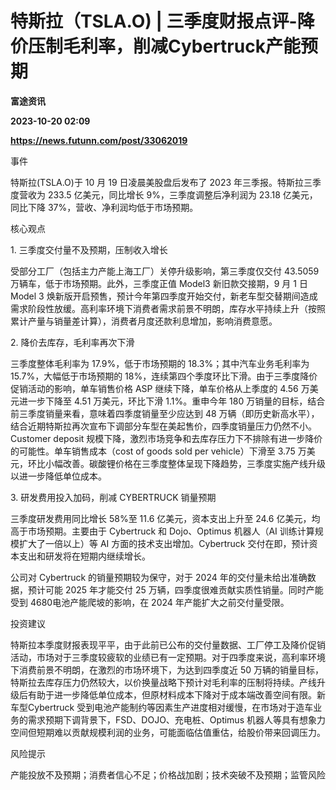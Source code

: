 # 特斯拉（TSLA.O) | 三季度财报点评-降价压制毛利率，削减Cybertruck产能预期
**富途资讯**

**2023-10-20 02:09**

**https://news.futunn.com/post/33062019**

事件

特斯拉(TSLA.O)于 10 月 19 日凌晨美股盘后发布了 2023 年三季报。特斯拉三季度营收为 233.5 亿美元，同比增长 9%，三季度调整后净利润为 23.18 亿美元，同比下降 37%，营收、净利润均低于市场预期。

核心观点

1\. 三季度交付量不及预期，压制收入增长

受部分工厂（包括主力产能上海工厂）关停升级影响，第三季度仅交付 43.5059 万辆车，低于市场预期。此外，三季度正值 Model3 新旧款交接期，9 月 1 日 Model 3 焕新版开启预售，预计今年第四季度开始交付，新老车型交替期间造成需求阶段性放缓。高利率环境下消费者需求前景不明朗，库存水平持续上升（按照累计产量与销量差计算），消费者月度还款利息增加，影响消费意愿。

2\. 降价去库存，毛利率再次下滑

三季度整体毛利率为 17.9%，低于市场预期的 18.3%；其中汽车业务毛利率为15.7%，大幅低于市场预期的 18%，连续第四个季度环比下滑。由于三季度降价促销活动的影响，单车销售价格 ASP 继续下降，单车价格从上季度的 4.56 万美元进一步下降至 4.51 万美元，环比下滑 1.1%。重申今年 180 万销量的目标，结合前三季度销量来看，意味着四季度销量至少应达到 48 万辆（即历史新高水平），结合近期特斯拉再次宣布下调部分车型在美起售价，四季度销量压力仍然不小。Customer deposit 规模下降，激烈市场竞争和去库存压力下不排除有进一步降价的可能性。单车销售成本（cost of goods sold per vehicle）下滑至 3.75 万美元，环比小幅改善。碳酸锂价格在三季度整体呈现下降趋势，三季度实施产线升级以进一步降低单位成本。

3\. 研发费用投入加码，削减 CYBERTRUCK 销量预期

三季度研发费用同比增长 58%至 11.6 亿美元，资本支出上升至 24.6 亿美元，均高于市场预期。主要由于 Cybertruck 和 Dojo、Optimus 机器人（AI 训练计算规模扩大了一倍以上）等 AI 方面的技术支出增加。Cybertruck 交付在即，预计资本支出和研发将在短期内继续增长。

公司对 Cybertruck 的销量预期较为保守，对于 2024 年的交付量未给出准确数据，预计可能 2025 年才能交付 25 万辆，四季度很难贡献实质性销量。同时产能受到 4680电池产能爬坡的影响，在 2024 年产能扩大之前交付量受限。

投资建议

特斯拉本季度财报表现平平，由于此前已公布的交付量数据、工厂停工及降价促销活动，市场对于三季度较疲软的业绩已有一定预期。对于四季度来说，高利率环境下消费前景不明朗，在激烈的市场环境下，为达到四季度近 50 万辆的销量目标，特斯拉去库存压力仍然较大，以价换量战略下预计对毛利率的压制将持续。产线升级后有助于进一步降低单位成本，但原材料成本下降对于成本端改善空间有限。新车型Cybertruck 受到电池产能制约等因素生产进度相对缓慢，在市场对于造车业务的需求预期下调背景下，FSD、DOJO、充电桩、Optimus 机器人等具有想象力空间但短期难以贡献规模利润的业务，可能面临估值重估，给股价带来回调压力。

风险提示

产能投放不及预期；消费者信心不足；价格战加剧；技术突破不及预期；监管风险